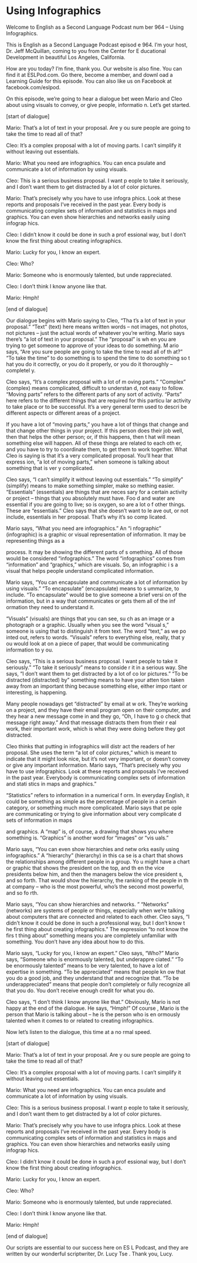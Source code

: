 # Using Infographics

Welcome to English as a Second Language Podcast num ber 964 – Using Infographics.

This is English as a Second Language Podcast episod e 964. I’m your host, Dr. Jeff McQuillan, coming to you from the Center for E ducational Development in beautiful Los Angeles, California.

How are you today? I’m fine, thank you. Our website  is also fine. You can find it at ESLPod.com. Go there, become a member, and downl oad a Learning Guide for this episode. You can also like us on Facebook at facebook.com/eslpod.

On this episode, we’re going to hear a dialogue bet ween Mario and Cleo about using visuals to convey, or give people, informatio n. Let’s get started.

[start of dialogue]

Mario: That’s a lot of text in your proposal. Are y ou sure people are going to take the time to read all of that?

Cleo: It’s a complex proposal with a lot of moving parts. I can’t simplify it without leaving out essentials.

Mario: What you need are infographics. You can enca psulate and communicate a lot of information by using visuals.

Cleo: This is a serious business proposal. I want p eople to take it seriously, and I don’t want them to get distracted by a lot of color  pictures.

Mario: That’s precisely why you have to use infogra phics. Look at these reports and proposals I’ve received in the past year. Every body is communicating complex sets of information and statistics in maps and graphics. You can even show hierarchies and networks easily using infograp hics.

Cleo: I didn’t know it could be done in such a prof essional way, but I don’t know the first thing about creating infographics.

Mario: Lucky for you, I know an expert.

Cleo: Who?

Mario: Someone who is enormously talented, but unde rappreciated.

Cleo: I don’t think I know anyone like that.

Mario: Hmph!

[end of dialogue]

Our dialogue begins with Mario saying to Cleo, “Tha t’s a lot of text in your proposal.” “Text” (text) here means written words –  not images, not photos, not pictures – just the actual words of whatever you’re  writing. Mario says there’s “a lot of text in your proposal.” The “proposal” is wh en you are trying to get someone to approve of your ideas to do something. M ario says, “Are you sure people are going to take the time to read all of th at?” “To take the time” to do something is to spend the time to do something so t hat you do it correctly, or you do it properly, or you do it thoroughly – completel y.

Cleo says, “It’s a complex proposal with a lot of m oving parts.” “Complex” (complex) means complicated, difficult to understan d, not easy to follow. “Moving parts” refers to the different parts of any sort of  activity. “Parts” here refers to the different things that are required for this particu lar activity to take place or to be successful. It’s a very general term used to descri be different aspects or different areas of a project.

If you have a lot of “moving parts,” you have a lot  of things that change and that change other things in your project. If this person  does their job well, then that helps the other person; or, if this happens, then t hat will mean something else will happen. All of these things are related to each oth er, and you have to try to coordinate them, to get them to work together. What  Cleo is saying is that it’s a very complicated proposal. You’ll hear that express ion, “a lot of moving parts,” when someone is talking about something that is ver y complicated.

Cleo says, “I can’t simplify it without leaving out  essentials.” “To simplify” (simplify) means to make something simpler, make so mething easier. “Essentials” (essentials) are things that are neces sary for a certain activity or project – things that you absolutely must have. Foo d and water are essential if you are going to live; so is oxygen, so are a lot o f other things. These are “essentials.” Cleo says that she doesn’t want to le ave out, or not include, essentials in her proposal. That’s why it’s so comp licated.

Mario says, “What you need are infographics.” An “i nfographic” (infographic) is a graphic or visual representation of information. It  may be representing things as a

process. It may be showing the different parts of s omething. All of those would be considered “infographics.” The word “infographics” comes from “information” and “graphics,” which are visuals. So, an infographic i s a visual that helps people understand complicated information.

Mario says, “You can encapsulate and communicate a lot of information by using visuals.” “To encapsulate” (encapsulate) means to s ummarize, to include. “To encapsulate” would be to give someone a brief versi on of the information, but in a way that communicates or gets them all of the inf ormation they need to understand it.

“Visuals” (visuals) are things that you can see, su ch as an image or a photograph or a graphic. Usually when you see the word “visual s,” someone is using that to distinguish it from text. The word “text,” as we po inted out, refers to words. “Visuals” refers to everything else, really, that y ou would look at on a piece of paper, that would be communicating information to y ou.

Cleo says, “This is a serious business proposal. I want people to take it seriously.” “To take it seriously” means to conside r it in a serious way. She says, “I don’t want them to get distracted by a lot of co lor pictures.” “To be distracted (distracted) by” something means to have your atten tion taken away from an important thing because something else, either impo rtant or interesting, is happening.

Many people nowadays get “distracted” by email at w ork. They’re working on a project, and they have their email program open on their computer, and they hear a new message come in and they go, “Oh, I have to g o check that message right away.” And that message distracts them from their r eal work, their important work, which is what they were doing before they got  distracted.

Cleo thinks that putting in infographics will distr act the readers of her proposal. She uses the term “a lot of color pictures,” which is meant to indicate that it might look nice, but it’s not very important, or doesn’t convey or give any important information. Mario says, “That’s precisely why you have to use infographics. Look at these reports and proposals I’ve received in the  past year. Everybody is communicating complex sets of information and stati stics in maps and graphics.”

“Statistics” refers to information in a numerical f orm. In everyday English, it could be something as simple as the percentage of people in a certain category, or something much more complicated. Mario says that pe ople are communicating or trying to give information about very complicate d sets of information in maps

and graphics. A “map” is, of course, a drawing that  shows you where something is. “Graphics” is another word for “images” or “vis uals.”

Mario says, “You can even show hierarchies and netw orks easily using infographics.” A “hierarchy” (hierarchy) in this ca se is a chart that shows the relationships among different people in a group. Yo u might have a chart or graphic that shows the president on the top, and th en the vice presidents below him, and then the managers below the vice president s, and so forth. That would show the hierarchy, the ranking of the people in th at company – who is the most powerful, who’s the second most powerful, and so fo rth.

Mario says, “You can show hierarchies and networks. ” “Networks” (networks) are systems of people or things, especially when we’re talking about computers that are connected and related to each other. Cleo says,  “I didn’t know it could be done in such a professional way, but I don’t know t he first thing about creating infographics.” The expression “to not know the firs t thing about” something means you are completely unfamiliar with something.  You don’t have any idea about how to do this.

Mario says, “Lucky for you, I know an expert.” Cleo  says, “Who?” Mario says, “Someone who is enormously talented, but underappre ciated.” “To be enormously talented” means to be very talented, to have a lot of expertise in something. “To be appreciated” means that people kn ow that you do a good job, and they understand that and recognize that. “To be  underappreciated” means that people don’t completely or fully recognize all  that you do. You don’t receive enough credit for what you do.

Cleo says, “I don’t think I know anyone like that.”  Obviously, Mario is not happy at the end of the dialogue. He says, “Hmph!” Of course , Mario is the person that Mario is talking about – he is the person who is en ormously talented when it comes to or related to creating infographics.

Now let’s listen to the dialogue, this time at a no rmal speed.

[start of dialogue]

Mario: That’s a lot of text in your proposal. Are y ou sure people are going to take the time to read all of that?

Cleo: It’s a complex proposal with a lot of moving parts. I can’t simplify it without leaving out essentials.

Mario: What you need are infographics. You can enca psulate and communicate a lot of information by using visuals.

Cleo: This is a serious business proposal. I want p eople to take it seriously, and I don’t want them to get distracted by a lot of color  pictures.

Mario: That’s precisely why you have to use infogra phics. Look at these reports and proposals I’ve received in the past year. Every body is communicating complex sets of information and statistics in maps and graphics. You can even show hierarchies and networks easily using infograp hics.

Cleo: I didn’t know it could be done in such a prof essional way, but I don’t know the first thing about creating infographics.

Mario: Lucky for you, I know an expert.

Cleo: Who?

Mario: Someone who is enormously talented, but unde rappreciated.

Cleo: I don’t think I know anyone like that.

Mario: Hmph!

[end of dialogue]

Our scripts are essential to our success here on ES L Podcast, and they are written by our wonderful scriptwriter, Dr. Lucy Tse . Thank you, Lucy.



